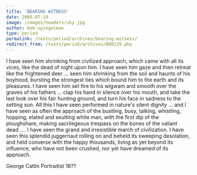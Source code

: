 ```yaml
---
title: 'BEARING WITNESS'
date: 2005-07-19
image: /images/headers/sky.jpg
author: bob-spiegelman
type: period
permalink: /texts/period/archives/bearing-witness/
redirect_from: /texts/period/archives/000129.php
---
```


I have seen him shrinking from civilized approach, which came with all its
vices, like the dead of night upon him. I have seen him gaze and then
retreat like the frightened deer ... seen him shrinking from the soil and
haunts of his boyhood, bursting the strongest ties which bound him to the
earth and its pleasures. I have seen him set fire to his wigwam and smooth
over the graves of his fathers ... clap his hand in silence over his mouth,
and take the last look over his fair hunting ground, and turn his face in
sadness to the setting sun. All this I have seen performed in nature's
silent dignity ... and I have seen as often the approach of the bustling,
busy, talking, whistling, hopping, elated and exulting white man, with the
first dip of the ploughshare, making sacrilegeous trespass on the bones of
the valiant dead .... I have seen the grand and irresistible march of
civilization. I have seen this splendid juggernaut rolling on and beheld its
sweeping desolation, and held converse with the happy thousands, living
as yet beyond its influence, who have not been crushed, nor yet have
dreamed of its approach.
  
George Catlin
Portraitist
18??
